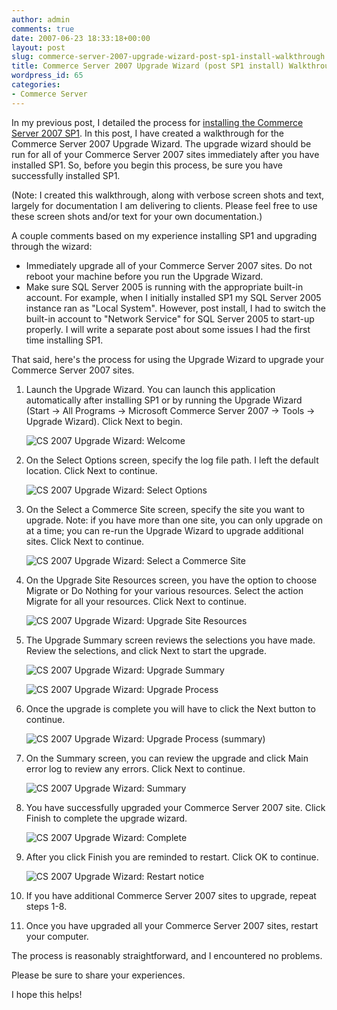 ```yaml
---
author: admin
comments: true
date: 2007-06-23 18:33:18+00:00
layout: post
slug: commerce-server-2007-upgrade-wizard-post-sp1-install-walkthrough
title: Commerce Server 2007 Upgrade Wizard (post SP1 install) Walkthrough
wordpress_id: 65
categories:
- Commerce Server
---
```


In my previous post, I detailed the process for [installing the Commerce Server 2007 SP1](http://www.wadewegner.com/PermaLink,guid,3e9bb1c9-4c0f-4468-af92-68ecf4db73d7.aspx). In this post, I have created a walkthrough for the Commerce Server 2007 Upgrade Wizard. The upgrade wizard should be run for all of your Commerce Server 2007 sites immediately after you have installed SP1. So, before you begin this process, be sure you have successfully installed SP1.

(Note: I created this walkthrough, along with verbose screen shots and text, largely for documentation I am delivering to clients. Please feel free to use these screen shots and/or text for your own documentation.)

A couple comments based on my experience installing SP1 and upgrading through the wizard:

  * Immediately upgrade all of your Commerce Server 2007 sites. Do not reboot your machine before you run the Upgrade Wizard.  
  * Make sure SQL Server 2005 is running with the appropriate built-in account. For example, when I initially installed SP1 my SQL Server 2005 instance ran as "Local System". However, post install, I had to switch the built-in account to "Network Service" for SQL Server 2005 to start-up properly. I will write a separate post about some issues I had the first time installing SP1.

That said, here's the process for using the Upgrade Wizard to upgrade your Commerce Server 2007 sites.

1. Launch the Upgrade Wizard. You can launch this application automatically after installing SP1 or by running the Upgrade Wizard (Start -> All Programs -> Microsoft Commerce Server 2007 -> Tools -> Upgrade Wizard). Click Next to begin.  

    ![CS 2007 Upgrade Wizard: Welcome](http://images.wadewegner.com/wordpress/content/binary/WindowsLiveWriter/8f31dba0b1b5_A611/Upgrade1_1.gif)   

2. On the Select Options screen, specify the log file path. I left the default location. Click Next to continue.  

    ![CS 2007 Upgrade Wizard: Select Options](http://images.wadewegner.com/wordpress/content/binary/WindowsLiveWriter/8f31dba0b1b5_A611/Upgrade2_1.gif)   

3. On the Select a Commerce Site screen, specify the site you want to upgrade. Note: if you have more than one site, you can only upgrade on at a time; you can re-run the Upgrade Wizard to upgrade additional sites. Click Next to continue.  

    ![CS 2007 Upgrade Wizard: Select a Commerce Site](http://images.wadewegner.com/wordpress/content/binary/WindowsLiveWriter/8f31dba0b1b5_A611/Upgrade3_1.gif)   

4. On the Upgrade Site Resources screen, you have the option to choose Migrate or Do Nothing for your various resources. Select the action Migrate for all your resources. Click Next to continue.  

    ![CS 2007 Upgrade Wizard: Upgrade Site Resources](http://images.wadewegner.com/wordpress/content/binary/WindowsLiveWriter/8f31dba0b1b5_A611/Upgrade4_1.gif)   

5. The Upgrade Summary screen reviews the selections you have made. Review the selections, and click Next to start the upgrade.  

    ![CS 2007 Upgrade Wizard: Upgrade Summary](http://images.wadewegner.com/wordpress/content/binary/WindowsLiveWriter/8f31dba0b1b5_A611/Upgrade6_1.gif)  

    ![CS 2007 Upgrade Wizard: Upgrade Process](http://images.wadewegner.com/wordpress/content/binary/WindowsLiveWriter/8f31dba0b1b5_A611/Upgrade7_1.gif)  

6. Once the upgrade is complete you will have to click the Next button to continue.  

    ![CS 2007 Upgrade Wizard: Upgrade Process (summary)](http://images.wadewegner.com/wordpress/content/binary/WindowsLiveWriter/8f31dba0b1b5_A611/Upgrade8_1.gif)   

7. On the Summary screen, you can review the upgrade and click Main error log to review any errors. Click Next to continue.  

    ![CS 2007 Upgrade Wizard: Summary](http://images.wadewegner.com/wordpress/content/binary/WindowsLiveWriter/8f31dba0b1b5_A611/Upgrade9_1.gif)   

8. You have successfully upgraded your Commerce Server 2007 site. Click Finish to complete the upgrade wizard.  

    ![CS 2007 Upgrade Wizard: Complete](http://images.wadewegner.com/wordpress/content/binary/WindowsLiveWriter/8f31dba0b1b5_A611/Upgrade10_1.gif)   

9. After you click Finish you are reminded to restart. Click OK to continue.  

    ![CS 2007 Upgrade Wizard: Restart notice](http://images.wadewegner.com/wordpress/content/binary/WindowsLiveWriter/8f31dba0b1b5_A611/Upgrade11_1.gif)  

10. If you have additional Commerce Server 2007 sites to upgrade, repeat steps 1-8.

11. Once you have upgraded all your Commerce Server 2007 sites, restart your computer.

The process is reasonably straightforward, and I encountered no problems.

Please be sure to share your experiences.

I hope this helps!